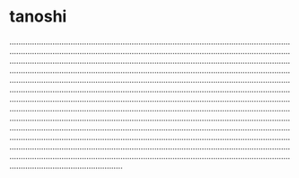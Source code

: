 # tanoshi

..............................................................................................................................................................................................................................................................................................................................................................................................................................................................................................................................................................................................................................................................................................................................................................................................................................................................................................................................................................................................................................................................................................................................................................................................................................................................................................................................................................................................................................................................................................................................................................................................................................................................................................................................